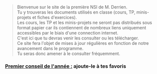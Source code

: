 > Bienvenue sur le site de la première NSI de M. Derrien.  
> Tu y trouveras les documents utilisés en classe (cours, TP, minis-projets et fiches d'exercices).  
> Les cours, les TP et les minis-projets ne seront pas distribués sous format papier car ils contiennent de nombreux liens uniquement accessibles par le biais d'une connection internet.  
> C'est ici que tu devras venir les consulter ou les télécharger.  
> Ce site fera l'objet de mises à jour régulières en fonction de notre avancement dans le programme.  
> Tu seras donc amener à le consulter fréquemment.
  
### <ins>Premier conseil de l'année :</ins> ajoute-le à tes favoris
